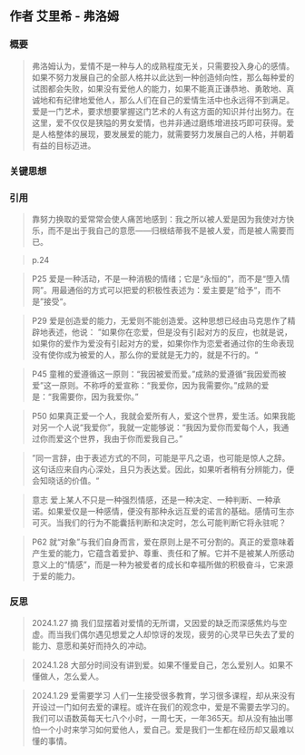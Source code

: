 ## 作者 艾里希 - 弗洛姆

### 概要

> 弗洛姆认为，爱情不是一种与人的成熟程度无关，只需要投入身心的感情。
> 如果不努力发展自己的全部人格并以此达到一种创造倾向性，那么每种爱的试图都会失败，如果没有爱他人的能力，如果不能真正谦恭地、勇敢地、真诚地和有纪律地爱他人，那么人们在自己的爱情生活中也永远得不到满足。
> 爱是一门艺术，要求想要掌握这门艺术的人有这方面的知识并付出努力。在这里，爱不仅仅是狭隘的男女爱情，也并非通过磨练增进技巧即可获得。爱是人格整体的展现，要发展爱的能力，就需要努力发展自己的人格，并朝着有益的目标迈进。

### 关键思想


### 引用


> 靠努力换取的爱常常会使人痛苦地感到：我之所以被人爱是因为我使对方快乐，而不是出于我自己的意愿——归根结蒂我不是被人爱，而是被人需要而已。

> p.24

> P25
> 爱是一种活动，不是一种消极的情绪；它是“永恒的”，而不是“堕入情网”。用最通俗的方式可以把爱的积极性表述为：爱主要是”给予“，而不是”接受“。

> P29
> 爱是创造爱的能力，无爱则不能创造爱。这种思想已经由马克思作了精辟地表述，他说：
> ”如果你在恋爱，但是没有引起对方的反应，也就是说，如果你的爱作为爱没有引起对方的爱，如果你作为恋爱者通过你的生命表现没有使你成为被爱的人，那么你的爱就是无力的，就是不行的。“

> P45
> 童稚的爱遵循这一原则：“我因被爱而爱。”成熟的爱遵循“我因爱而被爱”这一原则。不称呼的爱宣称：“我爱你，因为我需要你。”成熟的爱是：“我需要你，因为我爱你。”

> P50
> 如果真正爱一个人，我就会爱所有人，爱这个世界，爱生活。如果我能对另一个人说“我爱你”，我就一定能够说：“我因为爱你而爱每个人，我通过你而爱这个世界，我由于你而爱我自己。”

> ”同一言辞，由于表述方式的不同，可能是平凡之语，也可能是惊人之辞。这句话应来自内心深处，且只为表达爱。因此，如果听者稍有分辨能力，便会知晓话的价值。“

> 意志
> 爱上某人不只是一种强烈情感，还是一种决定、一种判断、一种承诺。如果爱仅是一种感情，便没有那种永远互爱的诺言的基础。感情可生亦可灭。当我们的行为不能囊括判断和决定时，怎么可能判断它将永驻呢？

> P62
> 就“对象”与我们自身而言，爱在原则上是不可分割的。真正的爱意味着产生爱的能力，它蕴含着爱护、尊重、责任和了解。它并不是被某人所感动意义上的“情感”，而是一种为被爱者的成长和幸福所做的积极奋斗，它来源于爱的能力。
### 反思

> 2024.1.27 摘
> 我们显摆着对爱情的无所谓，又因爱的缺乏而深感焦灼与空虚。而当我们偶尔遇见想爱之人却惊讶的发现，疲劳的心灵早已失去了爱的能力、意愿和美好而持久的冲动。

> 2024.1.28
> 大部分时间没有讲到爱。如果不懂爱自己，怎么爱别人。如果不懂做人，怎么爱人。

> 2024.1.29
> 爱需要学习
> 人们一生接受很多教育，学习很多课程，却从来没有开设过一门如何去爱的课程。或许在我们的观念中，爱是不需要去学习的。我们可以语数英每天七八个小时，一周七天，一年365天。却从没有抽出哪怕一个小时来学习如何爱他人，爱自己。爱是我们一生都在经历却又最难以懂的事情。